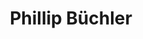 ---
title: Phillip Büchler
draft: false
role: Solution Architect Workplace
avatar: images/profile.jpg
bio: Forged in the fires of Enterprise IT.
organization:
#  name: Example Organization
# url: https://example.com/
social:
  - icon: twitter
    iconPack: fab
    url: https://twitter.com/ekston
  - icon: linkedin
    iconPack: fab
    url: https://www.linkedin.com/in/philipbuechler
  - icon: flipboard
    iconPack: fab
    url: https://flipboard.com/@ekston


weight: 1
widget:
  handler: about

  # Options: sm, md, lg and xl. Default is md.
  width:

  sidebar:
    # Options: left and right. Leave blank to hide.
    position:
    # Options: sm, md, lg and xl. Default is md.
    scale:
  
  background:
    # Options: primary, secondary, tertiary or any valid color value. Default is primary.
    color: tertiary
    image: images/boye2.jpg
    # Options: auto, cover and contain. Default is auto.
    size:
    # Options: center, top, right, bottom, left.
    position:
    # Options: fixed, local, scroll.
    attachment: fixed
---